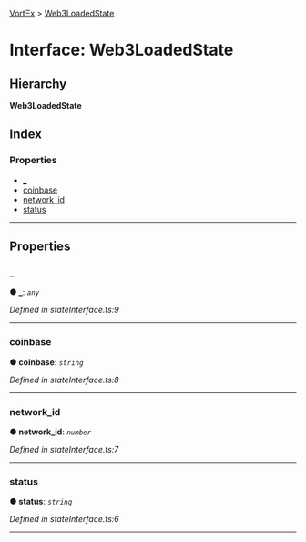 [VortΞx](../README.md) > [Web3LoadedState](../interfaces/web3loadedstate.md)

# Interface: Web3LoadedState

## Hierarchy

**Web3LoadedState**

## Index

### Properties

* [_](web3loadedstate.md#_)
* [coinbase](web3loadedstate.md#coinbase)
* [network_id](web3loadedstate.md#network_id)
* [status](web3loadedstate.md#status)

---

## Properties

<a id="_"></a>

###  _

**● _**: *`any`*

*Defined in stateInterface.ts:9*

___
<a id="coinbase"></a>

###  coinbase

**● coinbase**: *`string`*

*Defined in stateInterface.ts:8*

___
<a id="network_id"></a>

###  network_id

**● network_id**: *`number`*

*Defined in stateInterface.ts:7*

___
<a id="status"></a>

###  status

**● status**: *`string`*

*Defined in stateInterface.ts:6*

___

